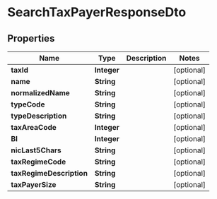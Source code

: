 

# SearchTaxPayerResponseDto


## Properties

| Name | Type | Description | Notes |
|------------ | ------------- | ------------- | -------------|
|**taxId** | **Integer** |  |  [optional] |
|**name** | **String** |  |  [optional] |
|**normalizedName** | **String** |  |  [optional] |
|**typeCode** | **String** |  |  [optional] |
|**typeDescription** | **String** |  |  [optional] |
|**taxAreaCode** | **Integer** |  |  [optional] |
|**BI** | **Integer** |  |  [optional] |
|**nicLast5Chars** | **String** |  |  [optional] |
|**taxRegimeCode** | **String** |  |  [optional] |
|**taxRegimeDescription** | **String** |  |  [optional] |
|**taxPayerSize** | **String** |  |  [optional] |



